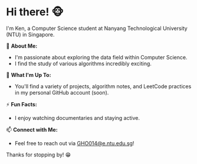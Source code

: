 # Hi there! 🐵

I'm Ken, a Computer Science student at Nanyang Technological University (NTU) in Singapore.

🔭 **About Me:**
- I'm passionate about exploring the data field within Computer Science.
- I find the study of various algorithms incredibly exciting.

🌱 **What I'm Up To:**
- You'll find a variety of projects, algorithm notes, and LeetCode practices in my personal GitHub account (soon).

⚡ **Fun Facts:**
- I enjoy watching documentaries and staying active.

📫 **Connect with Me:**
- Feel free to reach out via GHO014@e.ntu.edu.sg!

Thanks for stopping by! 😁



